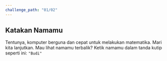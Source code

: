 ```yaml
---
challenge_path: "01/02"
---
```


## Katakan Namamu

Tentunya, komputer berguna dan cepat untuk melakukan matematika. Mari kita lanjutkan. Mau lihat namamu terbalik? Ketik namamu dalam tanda kutip seperti ini: `"Budi"`